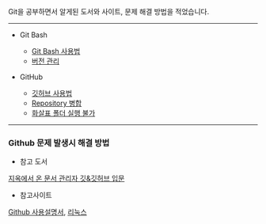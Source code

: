 Git을 공부하면서 알게된 도서와 사이트, 문제 해결 방법을 적었습니다.

---
* Git Bash
    * [Git Bash 사용법](https://github.com/YouAndMeToo3323/TIL/blob/main/Git/Git%20Bash/Git_Bash_%EC%82%AC%EC%9A%A9%EB%B2%95.md)
    * [버전 관리](https://github.com/YouAndMeToo3323/TIL/blob/main/Git/Git%20Bash/%EB%B2%84%EC%A0%84_%EA%B4%80%EB%A6%AC.md)

* GitHub
    *  [깃허브 사용법](https://github.com/YouAndMeToo3323/TIL/blob/main/Git/GitHub/%EA%B9%83%ED%97%88%EB%B8%8C_%EC%82%AC%EC%9A%A9%EB%B2%95.md)
    *  [Repository 병합](https://github.com/YouAndMeToo3323/TIL/blob/main/Git/GitHub/Repository_%EB%B3%91%ED%95%A9.md)
    *  [화살표 폴더 실행 불가](https://github.com/YouAndMeToo3323/TIL/blob/main/Git/GitHub/%ED%99%94%EC%82%B4%ED%91%9C_%ED%8F%B4%EB%8D%94_%EC%8B%A4%ED%96%89_%EB%B6%88%EA%B0%80.md)











---
### Github 문제 발생시 해결 방법







* 참고 도서

[지옥에서 온 문서 관리자 깃&깃허브 입문](https://www.google.co.kr/books/edition/Do_it_%EC%A7%80%EC%98%A5%EC%97%90%EC%84%9C_%EC%98%A8_%EB%AC%B8%EC%84%9C_%EA%B4%80%EB%A6%AC%EC%9E%90/W6HFDwAAQBAJ?hl=ko&gbpv=0)

* 참고사이트

[Github 사용설명서](https://docs.github.com/ko/get-started), [리눅스](https://veneas.tistory.com/category/OS/Linux)


